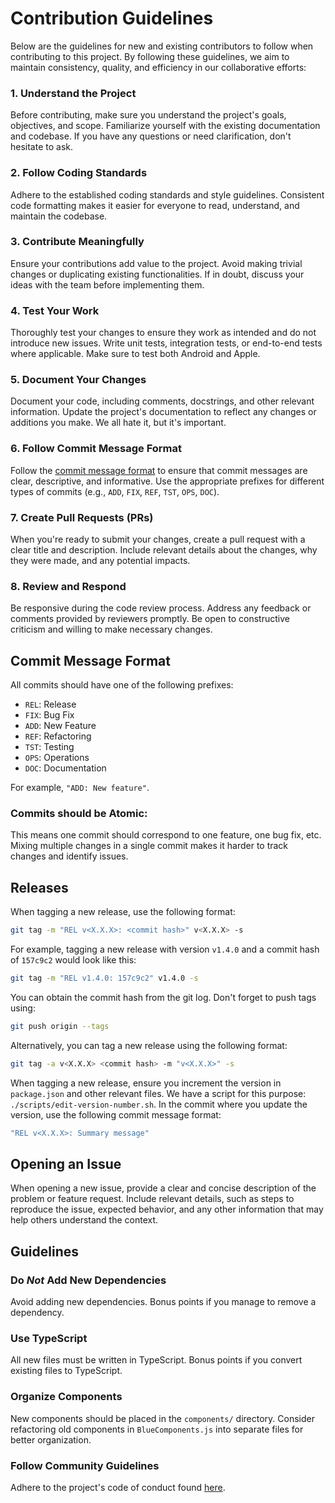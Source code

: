 # Contribution Guidelines

Below are the guidelines for new and existing contributors to follow when contributing to this project. By following these guidelines, we aim to maintain consistency, quality, and efficiency in our collaborative efforts:
### **1. Understand the Project**
Before contributing, make sure you understand the project's goals, objectives, and scope. Familiarize yourself with the existing documentation and codebase. If you have any questions or need clarification, don't hesitate to ask.
### **2. Follow Coding Standards**
Adhere to the established coding standards and style guidelines. Consistent code formatting makes it easier for everyone to read, understand, and maintain the codebase.
### **3. Contribute Meaningfully**
Ensure your contributions add value to the project. Avoid making trivial changes or duplicating existing functionalities. If in doubt, discuss your ideas with the team before implementing them.
### **4. Test Your Work**
Thoroughly test your changes to ensure they work as intended and do not introduce new issues. Write unit tests, integration tests, or end-to-end tests where applicable. Make sure to test both Android and Apple.
### **5. Document Your Changes**
Document your code, including comments, docstrings, and other relevant information. Update the project's documentation to reflect any changes or additions you make. We all hate it, but it's important.
### **6. Follow Commit Message Format**
Follow the [commit message format](#commit-message-format) to ensure that commit messages are clear, descriptive, and informative. Use the appropriate prefixes for different types of commits (e.g., `ADD`, `FIX`, `REF`, `TST`, `OPS`, `DOC`).
### **7. Create Pull Requests (PRs)**
When you're ready to submit your changes, create a pull request with a clear title and description. Include relevant details about the changes, why they were made, and any potential impacts.
### **8. Review and Respond**
Be responsive during the code review process. Address any feedback or comments provided by reviewers promptly. Be open to constructive criticism and willing to make necessary changes.

## Commit Message Format

All commits should have one of the following prefixes:
- `REL`: Release
- `FIX`: Bug Fix
- `ADD`: New Feature
- `REF`: Refactoring
- `TST`: Testing
- `OPS`: Operations
- `DOC`: Documentation

For example, `"ADD: New feature"`.

### Commits should be Atomic:
This means one commit should correspond to one feature, one bug fix, etc. Mixing multiple changes in a single commit makes it harder to track changes and identify issues.

## Releases

When tagging a new release, use the following format:
```bash
git tag -m "REL v<X.X.X>: <commit hash>" v<X.X.X> -s
```
For example, tagging a new release with version `v1.4.0` and a commit hash of `157c9c2` would look like this:
```bash
git tag -m "REL v1.4.0: 157c9c2" v1.4.0 -s
```
You can obtain the commit hash from the git log. Don't forget to push tags using:
```bash
git push origin --tags
```
Alternatively, you can tag a new release using the following format:
```bash
git tag -a v<X.X.X> <commit hash> -m "v<X.X.X>" -s
```
When tagging a new release, ensure you increment the version in `package.json` and other relevant files. We have a script for this purpose: `./scripts/edit-version-number.sh`. In the commit where you update the version, use the following commit message format:
```bash
"REL v<X.X.X>: Summary message"
```

## Opening an Issue

When opening a new issue, provide a clear and concise description of the problem or feature request. Include relevant details, such as steps to reproduce the issue, expected behavior, and any other information that may help others understand the context.

## Guidelines

### **Do *Not* Add New Dependencies**
Avoid adding new dependencies. Bonus points if you manage to remove a dependency.
### **Use TypeScript**
All new files must be written in TypeScript. Bonus points if you convert existing files to TypeScript.
### **Organize Components**
New components should be placed in the `components/` directory. Consider refactoring old components in `BlueComponents.js` into separate files for better organization.
### **Follow Community Guidelines**
Adhere to the project's code of conduct found [here][conduct].

[conduct]: https://github.com/BlueWallet/BlueWallet/blob/master/CODE_OF_CONDUCT.md


